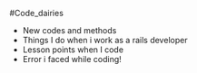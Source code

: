 #Code_dairies

- New codes and methods
- Things I do when i work as a rails developer
- Lesson points when I code
- Error i faced while coding!